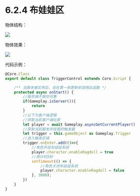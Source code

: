 # 6.2.4 布娃娃区

物体结构：

![](https://wstatic-a1.233leyuan.com/productdocs/static/boxcnr9MXqQbHFNpoS0Nw7Qup6e.png)

物体效果：

![](https://wstatic-a1.233leyuan.com/productdocs/static/boxcnKyhyjkA0lwol5oyRrUFzNg.gif)

代码示例：

```typescript
@Core.Class
export default class TriggerControl extends Core.Script {

    /** 当脚本被实例后，会在第一帧更新前调用此函数 */
    protected async onStart() {
        //服务端不做任何事
        if(Gameplay.isServer()){
            return
        }
        //以下为客户端逻辑
        //获取当前客户端玩家
        let player = await Gameplay.asyncGetCurrentPlayer()
        //获取当前脚本所挂载的触发器
        let trigger = this.gameObject as Gameplay.Trigger
        //进入触发区域
        trigger.onEnter.add(()=>{
            //角色开启布娃娃系统
            player.character.enableRagdoll = true
            //倒计时3秒
            setTimeout(() => {
                //角色关闭布娃娃系统
                player.character.enableRagdoll = false
            }, 3000);
        })
    }
}
```
